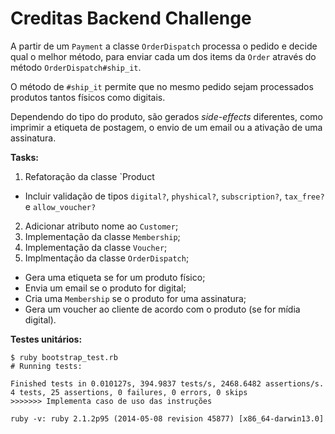 # Creditas Backend Challenge

A partir de um `Payment` a classe `OrderDispatch` processa o pedido e decide qual o melhor método,
para enviar cada um dos items da `Order` através do método `OrderDispatch#ship_it`.

O método de `#ship_it` permite que no mesmo pedido sejam processados produtos tantos físicos como digitais.

Dependendo do tipo do produto, são gerados *side-effects* diferentes, como imprimir a etiqueta de postagem, o envio de um email ou a ativação de uma assinatura.

**Tasks:**

1. Refatoração da classe `Product
  - Incluir validação de tipos `digital?`, `physhical?`, `subscription?`, `tax_free?` e `allow_voucher?`
2. Adicionar atributo nome ao `Customer`;
3. Implementação da classe `Membership`;
4. Implementação da classe `Voucher`;
5. Implmentação da classe `OrderDispatch`;
  - Gera uma etiqueta se for um produto físico;
  - Envia um email se o produto for digital;
  - Cria uma `Membership` se o produto for uma assinatura;
  - Gera um voucher ao cliente de acordo com o produto (se for mídia digital).

**Testes unitários:**

```shell
$ ruby bootstrap_test.rb
# Running tests:

Finished tests in 0.010127s, 394.9837 tests/s, 2468.6482 assertions/s.
4 tests, 25 assertions, 0 failures, 0 errors, 0 skips
>>>>>>> Implementa caso de uso das instruções

ruby -v: ruby 2.1.2p95 (2014-05-08 revision 45877) [x86_64-darwin13.0]
```
